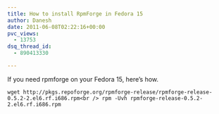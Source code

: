 ```yaml
---
title: How to install RpmForge in Fedora 15
author: Danesh
date: 2011-06-08T02:22:16+00:00
pvc_views:
  - 13753
dsq_thread_id:
  - 890413330

---
```

If you need rpmforge on your Fedora 15, here&#8217;s how.

`wget http://pkgs.repoforge.org/rpmforge-release/rpmforge-release-0.5.2-2.el6.rf.i686.rpm<br />
rpm -Uvh rpmforge-release-0.5.2-2.el6.rf.i686.rpm`